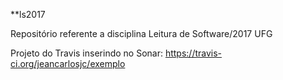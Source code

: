 **ls2017

Repositório referente a disciplina Leitura de Software/2017 UFG

Projeto do Travis inserindo no Sonar: https://travis-ci.org/jeancarlosjc/exemplo
